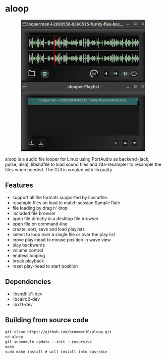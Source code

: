 # aloop

<p align="center">
    <img src="https://github.com/brummer10/aloop/blob/main/alooper.png?raw=true" />
</p>

aloop is a audio file looper for Linux using PortAudio as backend (jack, pulse, alsa), 
libsndfile to load sound files and zita-resampler to resample the files when needed.
The GUI is created with libxputty.

## Features

- support all file formats supported by libsndfile.
- resample files on load to match session Sample Rate
- file loading by drag n' drop
- included file browser
- open file directly in a desktop file browser
- open file on command-line
- create, sort, save and load playlists
- select to loop over a single file or over the play list
- move play-head to mouse position in wave view
- play backwards
- volume control
- endless looping
- break playback
- reset play-head to start position

## Dependencies

- libsndfile1-dev
- libcairo2-dev
- libx11-dev

## Building from source code

```shell
git clone https://github.com/brummer10/aloop.git
cd aloop
git submodule update --init --recursive
make
sudo make install # will install into /usr/bin
```
